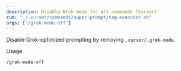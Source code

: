 ```yaml
---
description: Disable Grok mode for all commands (Cursor)
run: "./.cursor/commands/super-prompt/tag-executor.sh"
args: ["/grok-mode-off"]
---
```


Disable Grok-optimized prompting by removing `.cursor/.grok-mode`.

Usage
```
/grok-mode-off
```

